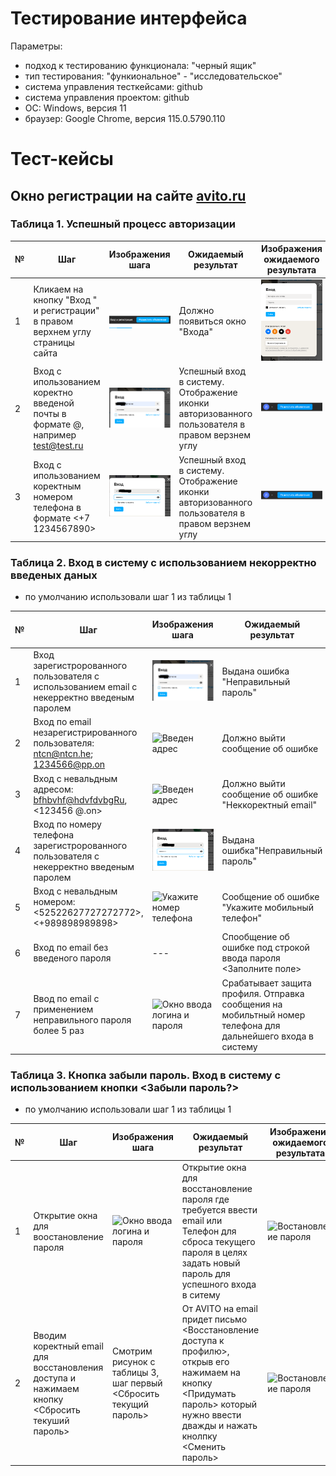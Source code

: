 # Тестирование интерфейса

Параметры:

* подход к тестированию функционала: "черный ящик"
* тип тестирования: "функиональное" - "исследовательское"
* система управления тесткейсами: github
* система управления проектом: github
* ОС: Windows, версия 11
* браузер: Google Chrome, версия 115.0.5790.110

# Тест-кейсы

## Окно регистрации на сайте [avito.ru](avito.ru) 

### Таблица 1. Успешный процесс авторизации

| № | Шаг |  Изображения шага | Ожидаемый результат | Изображения ожидаемого результата |
| --- | --- | --- | --- | --- |
| 1 | Кликаем на кнопку "Вход " и регистрации" в правом верхнем углу страницы сайта | ![Изображение 1](../assets/login-web/T1_1.png)| Должно появиться окно "Входа" | ![Окно входа](../assets/login-web/T1_2.png)| 
| 2 |Вход с ипользованием коректно введеной почты в формате <login>@<domain>, например test@test.ru | ![Коректно введеная почта и пароль](../assets/login-web/T2_1.png) | Успешный вход в систему. Отображение иконки авторизованного пользователя в правом верзнем углу | ![Коректно введеная почта и пароль](../assets/login-web/T2_2.png)|
| 3 | Вход с ипользованием коректным номером телефона в формате <+7 1234567890>| ![Коректно введены номер телефона и пароль](../assets/login-web/T3_1.png) | Успешный вход в систему. Отображение иконки авторизованного пользователя в правом верзнем углу | ![Коректно введены номер телефона и пароль](../assets/login-web/T2_2.png)|

### Таблица 2. Вход в систему с использованием некорректно введеных даных
* по умолчанию использовали шаг 1 из таблицы 1

| № | Шаг |  Изображения шага | Ожидаемый результат | Изображения ожидаемого результата |
| --- | --- | --- | --- | --- |
| 1 | Вход зарегистророванного пользователя с использованием email c некерректно введеным паролем  | ![Некорректно введеный пароль](../assets/login-web/T2_1.png) | Выдана ошибка "Неправильный пароль"| !["Неправльный пароль"](../assets/login-web/Ш1_3.png) |
| 2 | Вход по email незарегистрированного пользователя: <ntcn@ntcn.he>; <1234566@pp.on> | ![Введен адрес](../assets/login-web/Ш1_1.png) | Должно выйти сообщение об ошибке | ![Сообщение об ошибке](../assets/login-web/Ш1_2.png) |
| 3 | Вход с невальдным адресом: <bfhbvhf@hdvfdvbgRu>, <123456 @.on>|![Введен адрес](../assets/login-web/Ш1_4.png) | Должно выйти сообщение об ошибке "Неккоректный email"  | ![Сообщение об ошибке "Неккоректный email" ](../assets/login-web/Ш1_5.png)|
| 4 | Вход по номеру телефона зарегистророванного пользователя с некерректно введеным паролем | ![С некерректно введеным паролем](../assets/login-web/T3_1.png) | Выдана ошибка"Неправильный пароль" |![С некерректно введеным паролем](../assets/login-web/Ш1_6.png)|
| 5 | Вход с невальдным номером: <52522627727272772>, <+989898989898> | ![Укажите номер телефона](../assets/login-web/Ш1_7.png) | Сообщение об ошибке "Укажите мобильный телефон"| ![Укажите мобильный телефон](../assets/login-web/Ш1_8.png) |
| 6 | Вход по email без введеного пароля | --- | Спообщение об ошибке под строкой ввода пароля <Заполните поле> | ![Заполните поле](../assets/login-web/Ш1_9.png) |
| 7 | Ввод по email с применением неправильного пароля более 5 раз | ![Окно ввода логина и пароля](../assets/login-web/Ш1_11.png)| Срабатывает защита профиля. Отправка сообщения на мобильтный номер телефона для дальнейшего входа в систему| ![Окно информации](../assets/login-web/Ш1_10.png) |

### Таблица 3. Кнопка забыли пароль. Вход в систему с использованием кнопки <Забыли пароль?>
* по умолчанию использовали шаг 1 из таблицы 1

| № | Шаг |  Изображения шага | Ожидаемый результат | Изображения ожидаемого результата |
| --- | --- | --- | --- | --- |
| 1 | Открытие окна для воостановление пароля| ![Окно ввода логина и пароля](../assets/login-web/Ш2_1.png) | Открытие окна для восстановление пароля где требуется ввести email или Телефон для сброса текущего пароля в целях задать новый пароль для успешного входа в ситему| ![Востановление пароля](../assets/login-web/Ш2_2.png)|
| 2 | Вводим коректный email для восстановления доступа и нажимаем кнопку <Сбросить текуший пароль>| Смотрим рисунок с таблицы 3, шаг первый <Сбросить текущий пароль> | От AVITO на email придет письмо <Восстановление доступа к профилю>, открыв его нажимаем на кнопку <Придумать пароль> который нужно ввести дважды и нажать кнолпку <Сменить пароль> | ![Востановление пароля](../assets/login-web/Ш2_3.jpg) |
